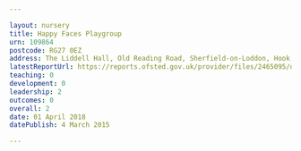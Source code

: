 ```yaml
---

layout: nursery
title: Happy Faces Playgroup
urn: 109864
postcode: RG27 0EZ
address: The Liddell Hall, Old Reading Road, Sherfield-on-Loddon, Hook, Hampshire, RG27 0EZ
latestReportUrl: https://reports.ofsted.gov.uk/provider/files/2465095/urn/109864.pdf
teaching: 0
development: 0
leadership: 2
outcomes: 0
overall: 2
date: 01 April 2018 
datePublish: 4 March 2015

---
```

